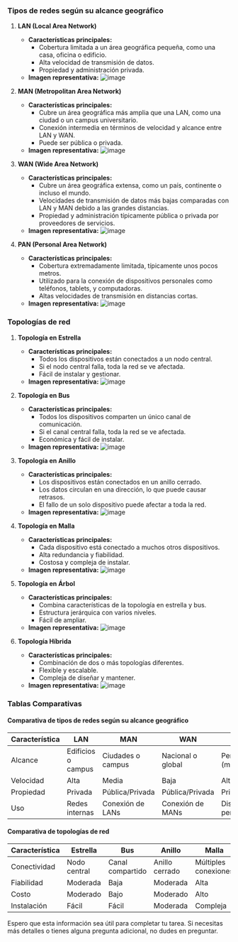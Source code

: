 
### Tipos de redes según su alcance geográfico

1. **LAN (Local Area Network)**
   - **Características principales:**
     - Cobertura limitada a un área geográfica pequeña, como una casa, oficina o edificio.
     - Alta velocidad de transmisión de datos.
     - Propiedad y administración privada.
   - **Imagen representativa:**
     ![image](https://github.com/user-attachments/assets/6a5f8ecf-80d6-4aa1-aeba-15fbb580ab86)


2. **MAN (Metropolitan Area Network)**
   - **Características principales:**
     - Cubre un área geográfica más amplia que una LAN, como una ciudad o un campus universitario.
     - Conexión intermedia en términos de velocidad y alcance entre LAN y WAN.
     - Puede ser pública o privada.
   - **Imagen representativa:**
     ![image](https://github.com/user-attachments/assets/e3512c70-f878-4a3a-9043-414d212248ff)


3. **WAN (Wide Area Network)**
   - **Características principales:**
     - Cubre un área geográfica extensa, como un país, continente o incluso el mundo.
     - Velocidades de transmisión de datos más bajas comparadas con LAN y MAN debido a las grandes distancias.
     - Propiedad y administración típicamente pública o privada por proveedores de servicios.
   - **Imagen representativa:**
    ![image](https://github.com/user-attachments/assets/36079565-95fc-4a3a-b8dd-8ea3c0bef424)


4. **PAN (Personal Area Network)**
   - **Características principales:**
     - Cobertura extremadamente limitada, típicamente unos pocos metros.
     - Utilizado para la conexión de dispositivos personales como teléfonos, tablets, y computadoras.
     - Altas velocidades de transmisión en distancias cortas.
   - **Imagen representativa:**
     ![image](https://github.com/user-attachments/assets/73d5d5f1-14e4-4ebe-9336-815cf478ba5a)


### Topologías de red

1. **Topología en Estrella**
   - **Características principales:**
     - Todos los dispositivos están conectados a un nodo central.
     - Si el nodo central falla, toda la red se ve afectada.
     - Fácil de instalar y gestionar.
   - **Imagen representativa:**
     ![image](https://github.com/user-attachments/assets/c2ad4a96-1672-46d0-aba2-a4ecf5f30946)


2. **Topología en Bus**
   - **Características principales:**
     - Todos los dispositivos comparten un único canal de comunicación.
     - Si el canal central falla, toda la red se ve afectada.
     - Económica y fácil de instalar.
   - **Imagen representativa:**
     ![image](https://github.com/user-attachments/assets/90876692-db1c-4cac-b0b4-60386e0d1d7a)

3. **Topología en Anillo**
   - **Características principales:**
     - Los dispositivos están conectados en un anillo cerrado.
     - Los datos circulan en una dirección, lo que puede causar retrasos.
     - El fallo de un solo dispositivo puede afectar a toda la red.
   - **Imagen representativa:**
     ![image](https://github.com/user-attachments/assets/7bf84c4e-d70f-41ad-ac4f-968d8923cbe6)


4. **Topología en Malla**
   - **Características principales:**
     - Cada dispositivo está conectado a muchos otros dispositivos.
     - Alta redundancia y fiabilidad.
     - Costosa y compleja de instalar.
   - **Imagen representativa:**
     ![image](https://github.com/user-attachments/assets/7182482c-7a5f-4504-8cd5-f52c59b832a6)


5. **Topología en Árbol**
   - **Características principales:**
     - Combina características de la topología en estrella y bus.
     - Estructura jerárquica con varios niveles.
     - Fácil de ampliar.
   - **Imagen representativa:**
     ![image](https://github.com/user-attachments/assets/56e0265f-c69c-4a36-8260-4f35cdf80264)


6. **Topología Híbrida**
   - **Características principales:**
     - Combinación de dos o más topologías diferentes.
     - Flexible y escalable.
     - Compleja de diseñar y mantener.
   - **Imagen representativa:**
     ![image](https://github.com/user-attachments/assets/e576dcd9-0cd2-4b30-8418-daf47b176406)


### Tablas Comparativas

#### Comparativa de tipos de redes según su alcance geográfico

| Característica | LAN                    | MAN                   | WAN                      | PAN                    |
|----------------|------------------------|-----------------------|--------------------------|------------------------|
| Alcance        | Edificios o campus     | Ciudades o campus     | Nacional o global        | Personal (metros)      |
| Velocidad      | Alta                   | Media                 | Baja                     | Alta                   |
| Propiedad      | Privada                | Pública/Privada       | Pública/Privada          | Privada                |
| Uso            | Redes internas         | Conexión de LANs      | Conexión de MANs         | Dispositivos personales|

#### Comparativa de topologías de red

| Característica       | Estrella              | Bus                  | Anillo                | Malla                 | Árbol                | Híbrida              |
|----------------------|-----------------------|----------------------|-----------------------|-----------------------|----------------------|----------------------|
| Conectividad         | Nodo central          | Canal compartido     | Anillo cerrado        | Múltiples conexiones  | Estructura jerárquica| Combinación          |
| Fiabilidad           | Moderada              | Baja                 | Moderada              | Alta                  | Alta                 | Alta                 |
| Costo                | Moderado              | Bajo                 | Moderado              | Alto                  | Moderado             | Variable             |
| Instalación          | Fácil                 | Fácil                | Moderada              | Compleja              | Moderada             | Compleja             |

Espero que esta información sea útil para completar tu tarea. Si necesitas más detalles o tienes alguna pregunta adicional, no dudes en preguntar.
